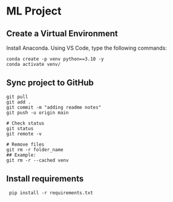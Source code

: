 # ML Project

## Create a Virtual Environment
Install Anaconda.
Using VS Code, type the following commands:

```
conda create -p venv python==3.10 -y
conda activate venv/
```

## Sync project to GitHub
```
git pull
git add .
git commit -m "adding readme notes"
git push -u origin main

# Check status
git status
git remote -v

# Remove files
git rm -r folder_name
## Example:
git rm -r --cached venv

```

## Install requirements
```
 pip install -r requirements.txt
```